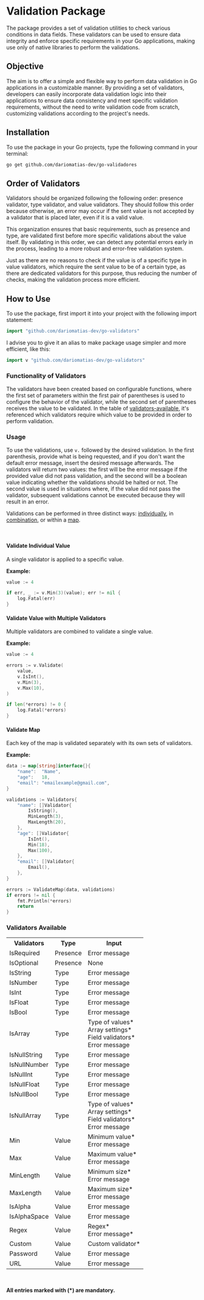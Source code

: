 # Validation Package

The package provides a set of validation utilities to check various conditions in data fields. These validators can be used to ensure data integrity and enforce specific requirements in your Go applications, making use only of native libraries to perform the validations.

## Objective

The aim is to offer a simple and flexible way to perform data validation in Go applications in a customizable manner. By providing a set of validators, developers can easily incorporate data validation logic into their applications to ensure data consistency and meet specific validation requirements, without the need to write validation code from scratch, customizing validations according to the project's needs.

## Installation

To use the package in your Go projects, type the following command in your terminal:

```bash
go get github.com/dariomatias-dev/go-validadores
```

## Order of Validators

Validators should be organized following the following order: presence validator, type validator, and value validators. They should follow this order because otherwise, an error may occur if the sent value is not accepted by a validator that is placed later, even if it is a valid value.

This organization ensures that basic requirements, such as presence and type, are validated first before more specific validations about the value itself. By validating in this order, we can detect any potential errors early in the process, leading to a more robust and error-free validation system.

Just as there are no reasons to check if the value is of a specific type in value validators, which require the sent value to be of a certain type, as there are dedicated validators for this purpose, thus reducing the number of checks, making the validation process more efficient.

## How to Use

To use the package, first import it into your project with the following import statement:

```go
import "github.com/dariomatias-dev/go-validators"
```

I advise you to give it an alias to make package usage simpler and more efficient, like this:

```go
import v "github.com/dariomatias-dev/go-validators"
```

### Functionality of Validators

The validators have been created based on configurable functions, where the first set of parameters within the first pair of parentheses is used to configure the behavior of the validator, while the second set of parentheses receives the value to be validated.
In the table of [validators-available](#validators-available), it's referenced which validators require which value to be provided in order to perform validation.

### Usage

To use the validations, use `v.` followed by the desired validation. In the first parenthesis, provide what is being requested, and if you don't want the default error message, insert the desired message afterwards.
The validators will return two values: the first will be the error message if the provided value did not pass validation, and the second will be a boolean value indicating whether the validations should be halted or not. The second value is used in situations where, if the value did not pass the validator, subsequent validations cannot be executed because they will result in an error.

Validations can be performed in three distinct ways: [individually](#validate-individual-value), in [combination](#validate-value-with-multiple-validators), or within a [map](#validate-map).

</br>

#### Validate Individual Value

A single validator is applied to a specific value.

**Example:**

```go
value := 4

if err, _ := v.Min(3)(value); err != nil {
    log.Fatal(err)
}
```

#### Validate Value with Multiple Validators

Multiple validators are combined to validate a single value.

**Example:**

```go
value := 4

errors := v.Validate(
    value,
    v.IsInt(),
    v.Min(3),
    v.Max(10),
)

if len(*errors) != 0 {
    log.Fatal(*errors)
}
```

#### Validate Map

Each key of the map is validated separately with its own sets of validators.

**Example:**

```go
data := map[string]interface{}{
    "name":  "Name",
    "age":   18,
    "email": "emailexample@gmail.com",
}

validations := Validators{
    "name": []Validator{
        IsString(),
        MinLength(3),
        MaxLength(20),
    },
    "age": []Validator{
        IsInt(),
        Min(18),
        Max(100),
    },
    "email": []Validator{
        Email(),
    },
}

errors := ValidateMap(data, validations)
if errors != nil {
    fmt.Println(*errors)
    return
}
```

### Validators Available

<table>
    <tr>
        <th>Validators</th>
        <th>Type</th>
        <th>Input</th>
    </tr>
    <tr>
        <td>IsRequired</td>
        <td>Presence</td>
        <td>Error message</td>
    </tr>
    <tr>
        <td>IsOptional</td>
        <td>Presence</td>
        <td>
            None
        </td>
    </tr>
    <tr>
        <td>IsString</td>
        <td>Type</td>
        <td>Error message</td>
    </tr>
    <tr>
        <td>IsNumber</td>
        <td>Type</td>
        <td>Error message</td>
    </tr>
    <tr>
        <td>IsInt</td>
        <td>Type</td>
        <td>Error message</td>
    </tr>
    <tr>
        <td>IsFloat</td>
        <td>Type</td>
        <td>Error message</td>
    </tr>
    <tr>
        <td>IsBool</td>
        <td>Type</td>
        <td>Error message</td>
    </tr>
    <tr>
        <td>IsArray</td>
        <td>Type</td>
        <td>
            Type of values* </br>
            Array settings* </br>
            Field validators* </br>
            Error message </br>
        </td>
    </tr>
    <tr>
        <td>IsNullString</td>
        <td>Type</td>
        <td>Error message</td>
    </tr>
    <tr>
        <td>IsNullNumber</td>
        <td>Type</td>
        <td>Error message</td>
    </tr>
    <tr>
        <td>IsNullInt</td>
        <td>Type</td>
        <td>Error message</td>
    </tr>
    <tr>
        <td>IsNullFloat</td>
        <td>Type</td>
        <td>Error message</td>
    </tr>
    <tr>
        <td>IsNullBool</td>
        <td>Type</td>
        <td>Error message</td>
    </tr>
    <tr>
        <td>IsNullArray</td>
        <td>Type</td>
        <td>
            Type of values* </br>
            Array settings* </br>
            Field validators* </br>
            Error message </br>
        </td>
    </tr>
    <tr>
        <td>Min</td>
        <td>Value</td>
        <td>
            Minimum value* </br>
            Error message </br>
        </td>
    </tr>
    <tr>
        <td>Max</td>
        <td>Value</td>
        <td>
            Maximum value* </br>
            Error message </br>
        </td>
    </tr>
    <tr>
        <td>MinLength</td>
        <td>Value</td>
        <td>
            Minimum size* </br>
            Error message </br>
        </td>
    </tr>
    <tr>
        <td>MaxLength</td>
        <td>Value</td>
        <td>
            Maximum size* </br>
            Error message </br>
        </td>
    </tr>
    <tr>
        <td>IsAlpha</td>
        <td>Value</td>
        <td>Error message</td>
    </tr>
    <tr>
        <td>IsAlphaSpace</td>
        <td>Value</td>
        <td>Error message</td>
    </tr>
    <tr>
        <td>Regex</td>
        <td>Value</td>
        <td>
            Regex* </br>
            Error message* </br>
        </td>
    </tr>
    <tr>
        <td>Custom</td>
        <td>Value</td>
        <td>Custom validator*</td>
    </tr>
    <tr>
        <td>Password</td>
        <td>Value</td>
        <td>Error message</td>
    </tr>
    <tr>
        <td>URL</td>
        <td>Value</td>
        <td>Error message</td>
    </tr>
</table>

</br>

**All entries marked with (\*) are mandatory.**
